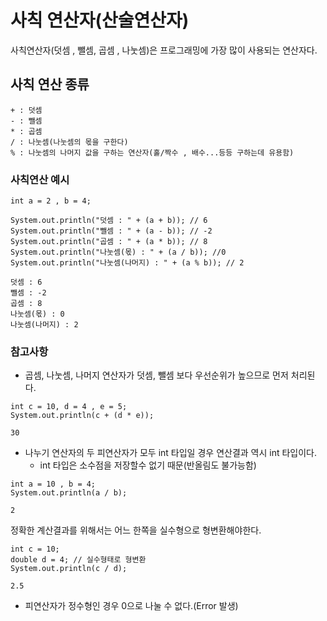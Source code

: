 # 사칙 연산자(산술연산자)
사칙연산자(덧셈 , 뺄셈, 곱셈 , 나눗셈)은 프로그래밍에 가장 많이 사용되는 연산자다.

## 사칙 연산 종류
```
+ : 덧셈
- : 뺄셈
* : 곱셈
/ : 나눗셈(나눗셈의 몫을 구한다)
% : 나눗셈의 나머지 값을 구하는 연산자(홀/짝수 , 배수...등등 구하는데 유용함)
```

### 사칙연산 예시
```
int a = 2 , b = 4;

System.out.println("덧셈 : " + (a + b)); // 6
System.out.println("뺄셈 : " + (a - b)); // -2
System.out.println("곱셈 : " + (a * b)); // 8
System.out.println("나눗셈(몫) : " + (a / b)); //0
System.out.println("나눗셈(나머지) : " + (a % b)); // 2

덧셈 : 6
뺄셈 : -2
곱셈 : 8
나눗셈(몫) : 0
나눗셈(나머지) : 2
```

### 참고사항
- 곱셈, 나눗셈, 나머지 연산자가 덧셈, 뺄셈 보다 우선순위가 높으므로 먼저 처리된다.
```
int c = 10, d = 4 , e = 5;
System.out.println(c + (d * e));

30
```
- 나누기 연산자의 두 피연산자가 모두 int 타입일 경우 연산결과 역시 int 타입이다.
  - int 타입은 소수점을 저장할수 없기 때문(반올림도 불가능함) 
```
int a = 10 , b = 4;
System.out.println(a / b);

2
```
정확한 계산결과를 위해서는 어느 한쪽을 실수형으로 형변환해야한다.
```
int c = 10;
double d = 4; // 실수형태로 형변환
System.out.println(c / d);

2.5
```
- 피연산자가 정수형인 경우 0으로 나눌 수 없다.(Error 발생)
